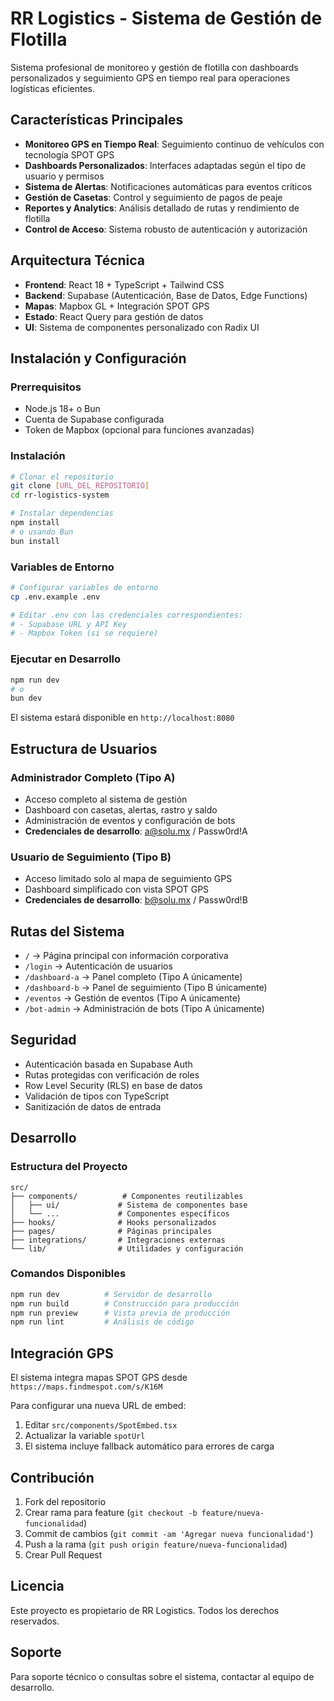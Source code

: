 # RR Logistics - Sistema de Gestión de Flotilla

Sistema profesional de monitoreo y gestión de flotilla con dashboards personalizados y seguimiento GPS en tiempo real para operaciones logísticas eficientes.

## Características Principales

- **Monitoreo GPS en Tiempo Real**: Seguimiento continuo de vehículos con tecnología SPOT GPS
- **Dashboards Personalizados**: Interfaces adaptadas según el tipo de usuario y permisos
- **Sistema de Alertas**: Notificaciones automáticas para eventos críticos
- **Gestión de Casetas**: Control y seguimiento de pagos de peaje
- **Reportes y Analytics**: Análisis detallado de rutas y rendimiento de flotilla
- **Control de Acceso**: Sistema robusto de autenticación y autorización

## Arquitectura Técnica

- **Frontend**: React 18 + TypeScript + Tailwind CSS
- **Backend**: Supabase (Autenticación, Base de Datos, Edge Functions)
- **Mapas**: Mapbox GL + Integración SPOT GPS
- **Estado**: React Query para gestión de datos
- **UI**: Sistema de componentes personalizado con Radix UI

## Instalación y Configuración

### Prerrequisitos
- Node.js 18+ o Bun
- Cuenta de Supabase configurada
- Token de Mapbox (opcional para funciones avanzadas)

### Instalación
```bash
# Clonar el repositorio
git clone [URL_DEL_REPOSITORIO]
cd rr-logistics-system

# Instalar dependencias
npm install
# o usando Bun
bun install
```

### Variables de Entorno
```bash
# Configurar variables de entorno
cp .env.example .env

# Editar .env con las credenciales correspondientes:
# - Supabase URL y API Key
# - Mapbox Token (si se requiere)
```

### Ejecutar en Desarrollo
```bash
npm run dev
# o
bun dev
```

El sistema estará disponible en `http://localhost:8080`

## Estructura de Usuarios

### Administrador Completo (Tipo A)
- Acceso completo al sistema de gestión
- Dashboard con casetas, alertas, rastro y saldo
- Administración de eventos y configuración de bots
- **Credenciales de desarrollo**: a@solu.mx / Passw0rd!A

### Usuario de Seguimiento (Tipo B)  
- Acceso limitado solo al mapa de seguimiento GPS
- Dashboard simplificado con vista SPOT GPS
- **Credenciales de desarrollo**: b@solu.mx / Passw0rd!B

## Rutas del Sistema

- `/` → Página principal con información corporativa
- `/login` → Autenticación de usuarios
- `/dashboard-a` → Panel completo (Tipo A únicamente)
- `/dashboard-b` → Panel de seguimiento (Tipo B únicamente)
- `/eventos` → Gestión de eventos (Tipo A únicamente)
- `/bot-admin` → Administración de bots (Tipo A únicamente)

## Seguridad

- Autenticación basada en Supabase Auth
- Rutas protegidas con verificación de roles
- Row Level Security (RLS) en base de datos
- Validación de tipos con TypeScript
- Sanitización de datos de entrada

## Desarrollo

### Estructura del Proyecto
```
src/
├── components/          # Componentes reutilizables
│   ├── ui/             # Sistema de componentes base
│   └── ...             # Componentes específicos
├── hooks/              # Hooks personalizados
├── pages/              # Páginas principales
├── integrations/       # Integraciones externas
└── lib/                # Utilidades y configuración
```

### Comandos Disponibles
```bash
npm run dev          # Servidor de desarrollo
npm run build        # Construcción para producción
npm run preview      # Vista previa de producción
npm run lint         # Análisis de código
```

## Integración GPS

El sistema integra mapas SPOT GPS desde `https://maps.findmespot.com/s/K16M`

Para configurar una nueva URL de embed:
1. Editar `src/components/SpotEmbed.tsx`
2. Actualizar la variable `spotUrl`
3. El sistema incluye fallback automático para errores de carga

## Contribución

1. Fork del repositorio
2. Crear rama para feature (`git checkout -b feature/nueva-funcionalidad`)
3. Commit de cambios (`git commit -am 'Agregar nueva funcionalidad'`)
4. Push a la rama (`git push origin feature/nueva-funcionalidad`)
5. Crear Pull Request

## Licencia

Este proyecto es propietario de RR Logistics. Todos los derechos reservados.

## Soporte

Para soporte técnico o consultas sobre el sistema, contactar al equipo de desarrollo.
